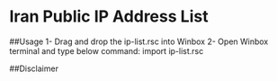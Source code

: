 # Iran Public IP Address List

##Usage
1- Drag and drop the ip-list.rsc into Winbox
2- Open Winbox terminal and type below command:
import ip-list.rsc

##Disclaimer
